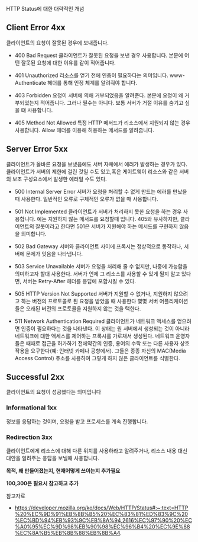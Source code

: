 HTTP Status에 대한 대략적인 개념

## Client Error 4xx
클라이언트의 요청이 잘못된 경우에 보내줍니다.

- 400 Bad Request
클라이언트가 잘못된 요청을 보낸 경우 사용합니다.
본문에 어떤 잘못된 요청에 대한 이유를 같이 적어줍니다.

- 401 Unauthorized
리소스를 얻기 전에 인증이 필요하다는 의미입니다.
www-Authenticate 헤더를 통해 인정 체계를 알려줘야 합니다.

- 403 Forbidden
요청이 서버에 의해 거부되었음을 알려준다.
본문에 요청이 왜 거부되었는지 적어줍니다.
그러나 필수는 아니다. 보통 서버가 거절 이유를 숨기고 싶을 떄 사용합니다.

- 405 Method Not Allowed
특정 HTTP 메서드가 리소스에서 지원되지 않는 경우 사용합니다.
Allow 헤더를 이용해 허용하는 메서드를 알려줍니다.

## Server Error 5xx
클라이언트가 올바른 요청을 보냈음에도 서버 자체에서 에러가 발생하는 경우가 있다.
클라이언트가 서버의 제한에 걸린 것일 수도 있고,혹은 게이트웨이 리소스와 같은 서버의 보조 구성요소에서 발생한 에러일 수도 있다.

- 500 Internal Server Error
서버가 요청을 처리할 수 없게 만드는 에러를 만났을 때 사용한다.
일반적인 오류로 구체적인 오류가 없을 때 사용합니다.

- 501 Not Implemented
클라이언트가 서버가 처리하지 못한 요청을 하는 경우 사용합니다. 예는 지원하지 않는 메서드를 요청할때 입니다.
405와 유사하지만, 클라이언트의 잘못이라고 한다면 501은 서버가 지원해야 하는 메서드를 구현하지 않음을 의미합니다.

- 502 Bad Gateway
서버와 클라이언트 사이에 프록시는 정상적으로 동작하나, 서버에 문제가 잇음을 나타냅니다.

- 503 Service Unavailable
서버가 요청을 처리해 줄 수 없지만, 나중에 가능함을 의미하고자 할대 사용한다.
서버가 언제 그 리소스를 사용할 수 있게 될지 알고 있다면, 서버는 Retry-After 헤더를 응답에 포함시킬 수 있다.

- 505 HTTP Version Not Supported
서버가 지원할 수 없거나, 지원하지 않으려고 하는 버전의 프로토콜로 된 요청을 받았을 때 사용한다
몇몇 서버 어플리케이션들은 오래된 버전의 프로토콜을 지원하지 않는 것을 택한다.

- 511 Network Authentication Required
클라이언트가 네트워크 액세스를 얻으려면 인증이 필요하다는 것을 나타낸다.
이 상태는 원 서버에서 생성되는 것이 아니라네트워크에 대한 액세스를 제어하는 프록시를 가로채서 생성된다.
네트워크 운영자들은 때때로 접근을 허가하기 전에약간의 인증, 용어의 수락 또는 다른 사용자 상호 작용을 요구한다(예: 인터넷 카페나 공항에서).
그들은 종종 자신의 MAC(Media Access Control) 주소를 사용하여 그렇게 하지 않은 클라이언트를 식별한다.

## Successful 2xx
클라이언트의 요청이 성공했다는 의미입니다

### Informational 1xx
정보를 응답하는 것이며, 요청을 받고 프로세스를 계속 진행합니다.

### Redirection 3xx
클라이언트에게 리소스에 대해 다른 위치를 사용하라고 알려주거나, 리소스 내용 대신 대안을 알려주는 응답을 보낼때 사용합니다.


**목적, 왜 만들어졌는지, 현재어떻게 쓰이는지 추가필요**

**100,300은 필요시 참고하고 추가**

참고자료
- https://developer.mozilla.org/ko/docs/Web/HTTP/Status#:~:text=HTTP%20%EC%9D%91%EB%8B%B5%20%EC%83%81%ED%83%9C%20%EC%BD%94%EB%93%9C%EB%8A%94,2616%EC%97%90%20%EC%A0%95%EC%9D%98%EB%90%98%EC%96%B4%20%EC%9E%88%EC%8A%B5%EB%8B%88%EB%8B%A4.
